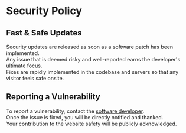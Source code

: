 # Security Policy

## Fast & Safe Updates

Security updates are released as soon as a software patch has been implemented.  
Any issue that is deemed risky and well-reported earns the developer's ultimate focus.   
Fixes are rapidly implemented in the codebase and servers so that any visitor feels safe onsite.

## Reporting a Vulnerability

To report a vulnerability, contact the [software developer](https://daqhris.com/contact/).   
Once the issue is fixed, you will be directly notified and thanked.    
Your contribution to the website safety will be publicly acknowledged.  
